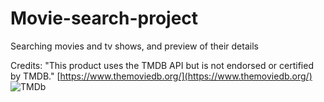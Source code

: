 # Movie-search-project
Searching movies and tv shows, and preview of their details

Credits:
"This product uses the TMDB API but is not endorsed or certified by TMDB." [https://www.themoviedb.org/](https://www.themoviedb.org/)
![TMDb](https://www.themoviedb.org/assets/2/v4/logos/v2/blue_short-8e7b30f73a4020692ccca9c88bafe5dcb6f8a62a4c6bc55cd9ba82bb2cd95f6c.svg)
